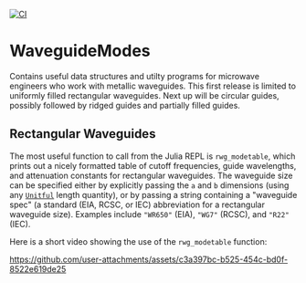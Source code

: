 [![CI](https://github.com/simonp0420/WaveguideModes.jl/actions/workflows/CI.yml/badge.svg)](https://github.com/simonp0420/WaveguideModes.jl/actions/workflows/CI.yml)
# WaveguideModes

Contains useful data structures and utilty programs for microwave engineers who work with metallic waveguides.  This 
first release is limited to uniformly filled rectangular waveguides.  Next up will be circular guides, possibly
followed by ridged guides and partially filled guides.

## Rectangular Waveguides
The most useful function to call from the Julia REPL is `rwg_modetable`, which prints out a nicely formatted table
of cutoff frequencies, guide wavelengths, and attenuation constants for rectangular waveguides.  The waveguide size
can be specified either by explicitly passing the `a` and `b` dimensions (using any 
[`Unitful`](https://painterqubits.github.io/Unitful.jl/stable/) length quantity), or by passing a string containing
a "waveguide spec" (a standard (EIA, RCSC, or IEC) abbreviation for a rectangular waveguide size). Examples include 
`"WR650"` (EIA), `"WG7"` (RCSC), and `"R22"` (IEC). 

Here is a short video showing the use of the `rwg_modetable` function:





https://github.com/user-attachments/assets/c3a397bc-b525-454c-bd0f-8522e619de25

